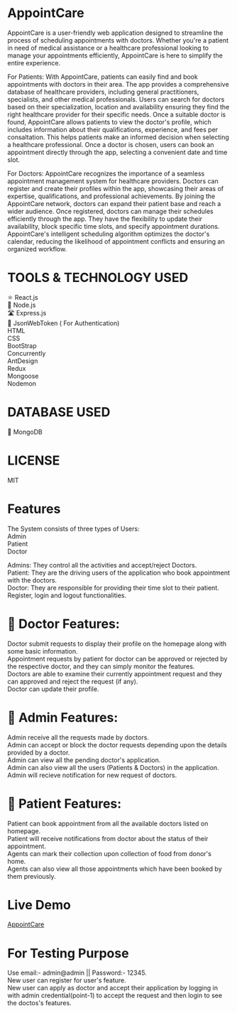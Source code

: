 # AppointCare
AppointCare is a user-friendly web application designed to streamline the process of scheduling appointments with doctors. Whether you're a patient in need of medical assistance or a healthcare professional looking to manage your appointments efficiently, AppointCare is here to simplify the entire experience.<br/>

For Patients: With AppointCare, patients can easily find and book appointments with doctors in their area. The app provides a comprehensive database of healthcare providers, including general practitioners, specialists, and other medical professionals. Users can search for doctors based on their specialization, location and availability ensuring they find the right healthcare provider for their specific needs. Once a suitable doctor is found, AppointCare allows patients to view the doctor's profile, which includes information about their qualifications, experience, and fees per consaltation. This helps patients make an informed decision when selecting a healthcare professional. Once a doctor is chosen, users can book an appointment directly through the app, selecting a convenient date and time slot.<br/>

For Doctors: AppointCare recognizes the importance of a seamless appointment management system for healthcare providers. Doctors can register and create their profiles within the app, showcasing their areas of expertise, qualifications, and professional achievements. By joining the AppointCare network, doctors can expand their patient base and reach a wider audience. Once registered, doctors can manage their schedules efficiently through the app. They have the flexibility to update their availability, block specific time slots, and specify appointment durations. AppointCare's intelligent scheduling algorithm optimizes the doctor's calendar, reducing the likelihood of appointment conflicts and ensuring an organized workflow.<br/>


# TOOLS & TECHNOLOGY USED
⚛️ React.js<br/>
💚 Node.js<br/>
🛣️ Express.js<br/>
🔐 JsonWebToken ( For Authentication)<br/> 
 HTML <br/>
 CSS <br/>
 BootStrap<br/>
 Concurrently<br/>
 AntDesign <br/>
 Redux<br/> 
 Mongoose<br/>
 Nodemon<br/>

# DATABASE USED
🍃 MongoDB<br/>

# LICENSE
MIT<br/>

# Features
The System consists of three types of Users:<br/>
Admin<br/>
Patient<br/>
Doctor<br/>

Admins: They control all the activities and accept/reject Doctors.<br/>
Patient: They are the driving users of the application who book appointment with the doctors.<br/>
Doctor: They are responsible for providing their time slot to their patient.<br/>
Register, login and logout functionalities.<br/>
# 🙂 Doctor Features:
Doctor submit requests to display their profile on the homepage along with some basic information.<br/>
Appointment requests by patient for doctor can be approved or rejected by the respective doctor, and they can simply monitor the features.<br/>
Doctors are able to examine their currently appointment request and they can approved and reject the request (if any).<br/>
Doctor can update their profile.<br/>
# 🤠 Admin Features:
Admin receive all the requests made by doctors.<br/>
Admin can accept or block the doctor requests depending upon the details provided by a doctor.<br/>
Admin can view all the pending doctor's application.<br/>
Admin can also view all the users (Patients & Doctors) in the application.<br/>
Admin will recieve notification for new request of doctors.<br/>
# 🫡 Patient Features:
Patient can book appointment from all the available doctors listed on homepage.<br/>
Patient will receive notifications from doctor about the status of their appointment.<br/>
Agents can mark their collection upon collection of food from donor's home.<br/>
Agents can also view all those appointments which have been booked by them previously.<br/>

# Live Demo
[AppointCare](https://appointcare.onrender.com/login)

# For Testing Purpose
Use email:- admin@admin || Password:- 12345.<br/>
New user can register for user's feature.<br/>
New user can apply as doctor and accept their application by logging in with admin credential(point-1) to accept the request and then login to see the doctos's features.<br/>
